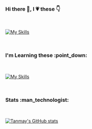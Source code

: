### Hi there 👋, I :heartpulse: these :point_down:
</br>

[![My Skills](https://skillicons.dev/icons?i=dotnet,cs,github,stackoverflow)](https://skillicons.dev)


</br>
<h3><b> I'm Learning these :point_down:</b></h3>
</br>

[![My Skills](https://skillicons.dev/icons?i=docker)](https://skillicons.dev)

</br>
<h3>Stats :man_technologist:</h3>
</br>

[![Tanmay's GitHub stats](https://github-readme-stats.vercel.app/api?username=ks1990cn)](https://github.com/anuraghazra/github-readme-stats)


